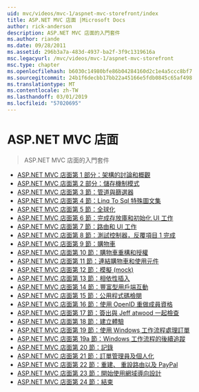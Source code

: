 ```yaml
---
uid: mvc/videos/mvc-1/aspnet-mvc-storefront/index
title: ASP.NET MVC 店面 |Microsoft Docs
author: rick-anderson
description: ASP.NET MVC 店面的入門套件
ms.author: riande
ms.date: 09/28/2011
ms.assetid: 296b3a7a-483d-4937-ba2f-3f9c1319616a
msc.legacyurl: /mvc/videos/mvc-1/aspnet-mvc-storefront
msc.type: chapter
ms.openlocfilehash: b6030c14980bfe86b04284160d2c1e4a5ccc8bf7
ms.sourcegitcommit: 24b1f6decbb17bb22a45166e5fdb0845c65af498
ms.translationtype: MT
ms.contentlocale: zh-TW
ms.lasthandoff: 03/01/2019
ms.locfileid: "57020695"
---
```

<a name="aspnet-mvc-storefront"></a>ASP.NET MVC 店面
====================
> ASP.NET MVC 店面的入門套件


- [ASP.NET MVC 店面第 1 部分：架構的討論和概觀](aspnet-mvc-storefront-part-1-architectural-discussion-and-overview.md)
- [ASP.NET MVC 店面第 2 部分：儲存機制模式](aspnet-mvc-storefront-part-2-the-repository-pattern.md)
- [ASP.NET MVC 店面第 3 節：管道與篩選器](aspnet-mvc-storefront-part-3-pipes-and-filters.md)
- [ASP.NET MVC 店面第 4 節：Linq To Sql 特殊圖文集](aspnet-mvc-storefront-part-4-linq-to-sql-spike.md)
- [ASP.NET MVC 店面第 5 節：全球化](aspnet-mvc-storefront-part-5-globalization.md)
- [ASP.NET MVC 店面第 6 節：完成存放庫和初始化 UI 工作](aspnet-mvc-storefront-part-6-finishing-the-repository-and-initial-ui-work.md)
- [ASP.NET MVC 店面第 7 節：路由和 UI 工作](aspnet-mvc-storefront-part-7-routing-and-ui-work.md)
- [ASP.NET MVC 店面第 8 節：測試控制器，反覆項目 1 完成](aspnet-mvc-storefront-part-8-testing-controllers-iteration-1-complete.md)
- [ASP.NET MVC 店面第 9 節：購物車](aspnet-mvc-storefront-part-9-the-shopping-cart.md)
- [ASP.NET MVC 店面第 10 節：購物車重構和授權](aspnet-mvc-storefront-part-10-shopping-cart-refactor-and-authorization.md)
- [ASP.NET MVC 店面第 11 節：連結購物車和使用元件](aspnet-mvc-storefront-part-11-hooking-up-the-shopping-cart-and-using-components.md)
- [ASP.NET MVC 店面第 12 節：模擬 (mock)](aspnet-mvc-storefront-part-12-mocking.md)
- [ASP.NET MVC 店面第 13 節：相依性插入](aspnet-mvc-storefront-part-13-dependency-injection.md)
- [ASP.NET MVC 店面第 14 節：豐富型用戶端互動](aspnet-mvc-storefront-part-14-rich-client-interaction.md)
- [ASP.NET MVC 店面第 15 節：公用程式碼檢閱](aspnet-mvc-storefront-part-15-public-code-review.md)
- [ASP.NET MVC 店面第 16 節：使用 OpenID 重做成員資格](aspnet-mvc-storefront-part-16-membership-redo-with-openid.md)
- [ASP.NET MVC 店面第 17 節：簽出與 Jeff atwood 一起檢查](aspnet-mvc-storefront-part-17-checkout-with-jeff-atwood.md)
- [ASP.NET MVC 店面第 18 節：建立體驗](aspnet-mvc-storefront-part-18-creating-an-experience.md)
- [ASP.NET MVC 店面第 19 節：使用 Windows 工作流程處理訂單](aspnet-mvc-storefront-part-19-processing-orders-with-windows-workflow.md)
- [ASP.NET MVC 店面第 19a 節：Windows 工作流程的後續追蹤](aspnet-mvc-storefront-part-19a-windows-workflow-followup.md)
- [ASP.NET MVC 店面第 20 節：記錄](aspnet-mvc-storefront-part-20-logging.md)
- [ASP.NET MVC 店面第 21 節：訂單管理員及個人化](aspnet-mvc-storefront-part-21-order-manager-and-personalization.md)
- [ASP.NET MVC 店面第 22 節：重建、 重設路由以及 PayPal](aspnet-mvc-storefront-part-22-restructuring-rerouting-and-paypal.md)
- [ASP.NET MVC 店面第 23 節：開始使用網域導向設計](aspnet-mvc-storefront-part-23-getting-started-with-domain-driven-design.md)
- [ASP.NET MVC 店面第 24 節：結束](aspnet-mvc-storefront-part-24-finis.md)
